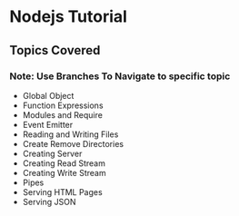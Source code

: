 # Nodejs Tutorial

## Topics Covered
### Note: Use Branches To Navigate to specific topic

- Global Object
- Function Expressions
- Modules and Require
- Event Emitter
- Reading and Writing Files
- Create Remove Directories
- Creating Server
- Creating Read Stream
- Creating Write Stream
- Pipes
- Serving HTML Pages
- Serving JSON
